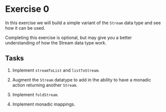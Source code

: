 Exercise 0
==========

In this exercise we will build a simple variant of the `Stream` data
type and see how it can be used.

Completing this exercise is optional, but may give you a better
understanding of how the Stream data type work.

Tasks
-----

1. Implement `streamToList` and `listToStream`.

2. Augment the `Stream` datatype to add in the ability to have a
   monadic action returning another `Stream`.

3. Implement `foldStream`.

4. Implement monadic mappings.
